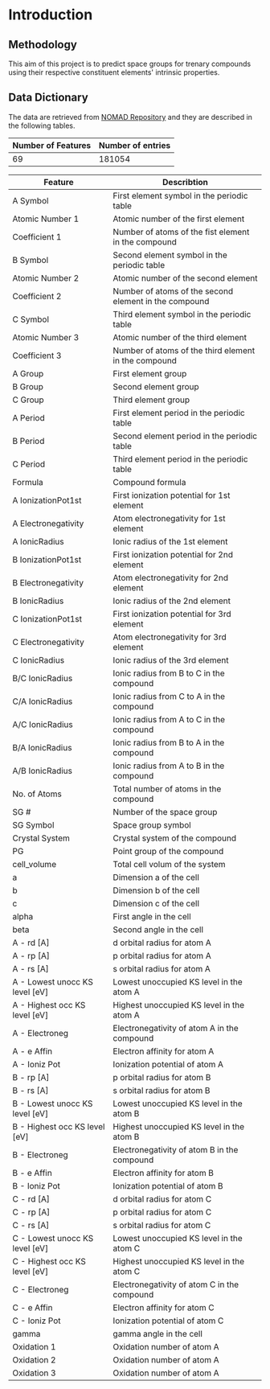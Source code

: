 # Introduction

## Methodology

This aim of this project is to predict space groups for trenary compounds using their respective constituent elements' intrinsic properties.

## Data Dictionary

The data are retrieved from [NOMAD Repository](https://nomad-lab.eu/) and they are described in the following tables.

| Number of Features | Number of entries |
|--------------------|-------------------|
| 69                 | 181054            |

| **Feature**                    | Describtion                                           |
|--------------------------------|-------------------------------------------------------|
| A Symbol                       | First element symbol in the periodic table            |
| Atomic Number 1                | Atomic number of the first element                    |
| Coefficient 1                  | Number of atoms of the fist element in the compound   |
| B Symbol                       | Second element symbol in the periodic table           |
| Atomic Number 2                | Atomic number of the second element                   |
| Coefficient 2                  | Number of atoms of the second element in the compound |
| C Symbol                       | Third element symbol in the periodic table            |
| Atomic Number 3                | Atomic number of the third element                    |
| Coefficient 3                  | Number of atoms of the third element in the compound  |
| A Group                        | First element group                                   |
| B Group                        | Second element group                                  |
| C Group                        | Third element group                                   |
| A Period                       | First element period in the periodic table            |
| B Period                       | Second element period in the periodic table           |
| C Period                       | Third element period in the periodic table            |
| Formula                        | Compound formula                                      |
| A IonizationPot1st             | First ionization potential for 1st element            |
| A Electronegativity            | Atom electronegativity for 1st element                |
| A IonicRadius                  | Ionic radius of the 1st element                       |
| B IonizationPot1st             | First ionization potential for 2nd element            |
| B Electronegativity            | Atom electronegativity for 2nd element                |
| B IonicRadius                  | Ionic radius of the 2nd element                       |
| C IonizationPot1st             | First ionization potential for 3rd element            |
| C Electronegativity            | Atom electronegativity for 3rd element                |
| C IonicRadius                  | Ionic radius of the 3rd element                       |
| B/C IonicRadius                | Ionic radius from B to C in the compound              |
| C/A IonicRadius                | Ionic radius from C to A in the compound              |
| A/C IonicRadius                | Ionic radius from A to C in the compound              |
| B/A IonicRadius                | Ionic radius from B to A in the compound              |
| A/B IonicRadius                | Ionic radius from A to B in the compound              |
| No. of Atoms                   | Total number of atoms in the compound                 |
| SG \#                          | Number of the space group                             |
| SG Symbol                      | Space group symbol                                    |
| Crystal System                 | Crystal system of the compound                        |
| PG                             | Point group of the compound                           |
| cell_volume                    | Total cell volum of the system                        |
| a                              | Dimension a of the cell                               |
| b                              | Dimension b of the cell                               |
| c                              | Dimension c of the cell                               |
| alpha                          | First angle in the cell                               |
| beta                           | Second angle in the cell                              |
| A - rd [A]                     | d orbital radius for atom A                           |
| A - rp [A]                     | p orbital radius for atom A                           |
| A - rs [A]                     | s orbital radius for atom A                           |
| A - Lowest unocc KS level [eV] | Lowest unoccupied KS level in the atom A              |
| A - Highest occ KS level [eV]  | Highest unoccupied KS level in the atom A             |
| A - Electroneg                 | Electronegativity of atom A in the compound           |
| A - e Affin                    | Electron affinity for atom A                          |
| A - Ioniz Pot                  | Ionization potential of atom A                        |
| B - rp [A]                     | p orbital radius for atom B                           |
| B - rs [A]                     | s orbital radius for atom B                           |
| B - Lowest unocc KS level [eV] | Lowest unoccupied KS level in the atom B              |
| B - Highest occ KS level [eV]  | Highest unoccupied KS level in the atom B             |
| B - Electroneg                 | Electronegativity of atom B in the compound           |
| B - e Affin                    | Electron affinity for atom B                          |
| B - Ioniz Pot                  | Ionization potential of atom B                        |
| C - rd [A]                     | d orbital radius for atom C                           |
| C - rp [A]                     | p orbital radius for atom C                           |
| C - rs [A]                     | s orbital radius for atom C                           |
| C - Lowest unocc KS level [eV] | Lowest unoccupied KS level in the atom C              |
| C - Highest occ KS level [eV]  | Highest unoccupied KS level in the atom C             |
| C - Electroneg                 | Electronegativity of atom C in the compound           |
| C - e Affin                    | Electron affinity for atom C                          |
| C - Ioniz Pot                  | Ionization potential of atom C                        |
| gamma                          | gamma angle in the cell                               |
| Oxidation 1                    | Oxidation number of atom A                            |
| Oxidation 2                    | Oxidation number of atom A                            |
| Oxidation 3                    | Oxidation number of atom A                            |
